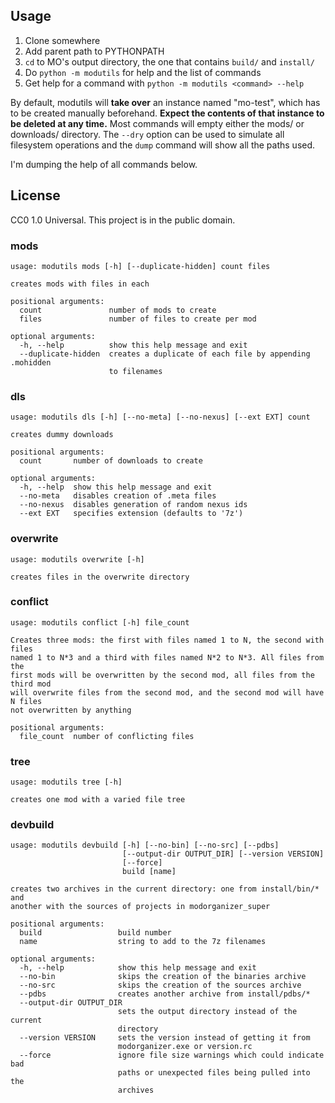 ## Usage ##

1. Clone somewhere
2. Add parent path to PYTHONPATH
3. `cd` to MO's output directory, the one that contains `build/` and `install/`
4. Do `python -m modutils` for help and the list of commands
5. Get help for a command with `python -m modutils <command> --help`

By default, modutils will **take over** an instance named "mo-test", which has to be created manually beforehand. **Expect the contents of that instance to be deleted at any time.** Most commands will empty either the mods/ or downloads/ directory. The `--dry` option can be used to simulate all filesystem operations and the `dump` command will show all the paths used.

I'm dumping the help of all commands below.

## License ##
CC0 1.0 Universal. This project is in the public domain.

### mods ###
```
usage: modutils mods [-h] [--duplicate-hidden] count files

creates mods with files in each

positional arguments:
  count               number of mods to create
  files               number of files to create per mod

optional arguments:
  -h, --help          show this help message and exit
  --duplicate-hidden  creates a duplicate of each file by appending .mohidden
                      to filenames
```
                      
### dls ###
```
usage: modutils dls [-h] [--no-meta] [--no-nexus] [--ext EXT] count

creates dummy downloads

positional arguments:
  count       number of downloads to create

optional arguments:
  -h, --help  show this help message and exit
  --no-meta   disables creation of .meta files
  --no-nexus  disables generation of random nexus ids
  --ext EXT   specifies extension (defaults to '7z')
```

### overwrite ###
```
usage: modutils overwrite [-h]

creates files in the overwrite directory
```

### conflict ###
```
usage: modutils conflict [-h] file_count

Creates three mods: the first with files named 1 to N, the second with files
named 1 to N*3 and a third with files named N*2 to N*3. All files from the
first mods will be overwritten by the second mod, all files from the third mod
will overwrite files from the second mod, and the second mod will have N files
not overwritten by anything

positional arguments:
  file_count  number of conflicting files
```

### tree ###
```
usage: modutils tree [-h]

creates one mod with a varied file tree
```

### devbuild ###
```
usage: modutils devbuild [-h] [--no-bin] [--no-src] [--pdbs]
                         [--output-dir OUTPUT_DIR] [--version VERSION]
                         [--force]
                         build [name]

creates two archives in the current directory: one from install/bin/* and
another with the sources of projects in modorganizer_super

positional arguments:
  build                 build number
  name                  string to add to the 7z filenames

optional arguments:
  -h, --help            show this help message and exit
  --no-bin              skips the creation of the binaries archive
  --no-src              skips the creation of the sources archive
  --pdbs                creates another archive from install/pdbs/*
  --output-dir OUTPUT_DIR
                        sets the output directory instead of the current
                        directory
  --version VERSION     sets the version instead of getting it from
                        modorganizer.exe or version.rc
  --force               ignore file size warnings which could indicate bad
                        paths or unexpected files being pulled into the
                        archives
```
